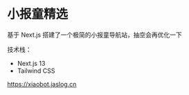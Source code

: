 # 小报童精选

基于 Next.js 搭建了一个极简的小报童导航站，抽空会再优化一下

技术栈：
- Next.js 13
- Tailwind CSS

https://xiaobot.jaslog.cn

